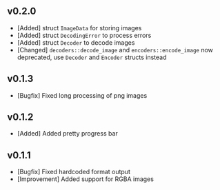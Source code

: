 ## v0.2.0

- [Added] struct `ImageData` for storing images
- [Added] struct `DecodingError` to process errors
- [Added] struct `Decoder` to decode images
- [Changed] `decoders::decode_image` and `encoders::encode_image` now deprecated, use `Decoder` and `Encoder` structs instead

## v0.1.3

- [Bugfix] Fixed long processing of png images

## v0.1.2

- [Added] Added pretty progress bar

## v0.1.1

- [Bugfix] Fixed hardcoded format output
- [Improvement] Added support for RGBA images
